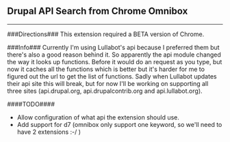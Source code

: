## Drupal API Search from Chrome Omnibox ##
- - -
###Directions###
This extension required a BETA version of Chrome.

###Info###
Currently I'm using Lullabot's api because I preferred them but there's also a good reason behind it. So apparently the api module changed the way it looks up functions.
Before it would do an request as you type, but now it caches all the functions which is better but it's harder for me to figured out the url to get the list of functions.
Sadly when Lullabot updates their api site this will break, but for now I'll be working on supporting all three sites (api.drupal.org, api.drupalcontrib.org and api.lullabot.org).

####TODO####
- Allow configuration of what api the extension should use.
- Add support for d7 (omnibox only support one keyword, so we'll need to have 2 extensions :-/ )

